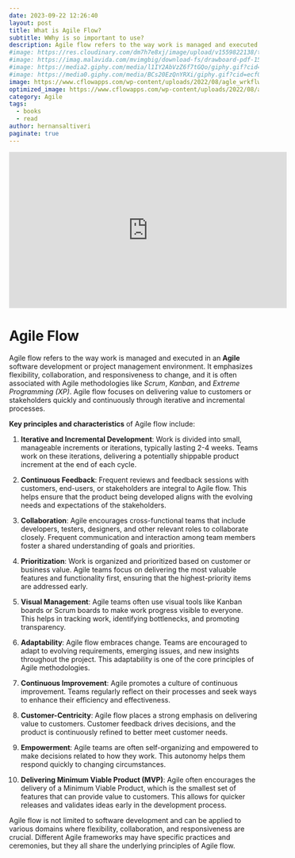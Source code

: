 ```yaml
---
date: 2023-09-22 12:26:40
layout: post
title: What is Agile Flow?
subtitle: WWhy is so important to use?
description: Agile flow refers to the way work is managed and executed in an Agile software development or project management environment... 
#image: https://res.cloudinary.com/dm7h7e8xj/image/upload/v1559822138/theme9_v273a9.jpg
#image: https://imag.malavida.com/mvimgbig/download-fs/drawboard-pdf-15322-5.jpg
#image: https://media2.giphy.com/media/l1IY2AbVzZ6f7tGQo/giphy.gif?cid=ecf05e47c46f4c993306fa86540461d15f358257b387d43f&rid=giphy.gif
#image: https://media0.giphy.com/media/BCs20EzQnYRXi/giphy.gif?cid=ecf05e47f232b1b79d83818de57145545e1c0893e38473eb&rid=giphy.gif
image: https://www.cflowapps.com/wp-content/uploads/2022/08/agle_wrkflw.jpg
optimized_image: https://www.cflowapps.com/wp-content/uploads/2022/08/agle_wrkflw.jpg
category: Agile
tags:
  - books
  - read
author: hernansaltiveri
paginate: true
---
```


<iframe width="560" height="315" src="https://www.youtube.com/embed/43vJ--w8BUQ?si=MwrexS8gS1j2oESz" title="YouTube video player" frameborder="0" allow="accelerometer; autoplay; clipboard-write; encrypted-media; gyroscope; picture-in-picture; web-share" allowfullscreen></iframe>

# Agile Flow

Agile flow refers to the way work is managed and executed in an **Agile** software development or project management environment. It emphasizes flexibility, collaboration, and responsiveness to change, and it is often associated with Agile methodologies like *Scrum*, *Kanban*, and *Extreme Programming (XP)*. Agile flow focuses on delivering value to customers or stakeholders quickly and continuously through iterative and incremental processes.

**Key principles and characteristics** of Agile flow include:

1. **Iterative and Incremental Development**: Work is divided into small, manageable increments or iterations, typically lasting 2-4 weeks. Teams work on these iterations, delivering a potentially shippable product increment at the end of each cycle.

2. **Continuous Feedback**: Frequent reviews and feedback sessions with customers, end-users, or stakeholders are integral to Agile flow. This helps ensure that the product being developed aligns with the evolving needs and expectations of the stakeholders.

3. **Collaboration**: Agile encourages cross-functional teams that include developers, testers, designers, and other relevant roles to collaborate closely. Frequent communication and interaction among team members foster a shared understanding of goals and priorities.

4. **Prioritization**: Work is organized and prioritized based on customer or business value. Agile teams focus on delivering the most valuable features and functionality first, ensuring that the highest-priority items are addressed early.

5. **Visual Management**: Agile teams often use visual tools like Kanban boards or Scrum boards to make work progress visible to everyone. This helps in tracking work, identifying bottlenecks, and promoting transparency.

6. **Adaptability**: Agile flow embraces change. Teams are encouraged to adapt to evolving requirements, emerging issues, and new insights throughout the project. This adaptability is one of the core principles of Agile methodologies.

7. **Continuous Improvement**: Agile promotes a culture of continuous improvement. Teams regularly reflect on their processes and seek ways to enhance their efficiency and effectiveness.

8. **Customer-Centricity**: Agile flow places a strong emphasis on delivering value to customers. Customer feedback drives decisions, and the product is continuously refined to better meet customer needs.

9. **Empowerment**: Agile teams are often self-organizing and empowered to make decisions related to how they work. This autonomy helps them respond quickly to changing circumstances.

10. **Delivering Minimum Viable Product (MVP)**: Agile often encourages the delivery of a Minimum Viable Product, which is the smallest set of features that can provide value to customers. This allows for quicker releases and validates ideas early in the development process.

Agile flow is not limited to software development and can be applied to various domains where flexibility, collaboration, and responsiveness are crucial. Different Agile frameworks may have specific practices and ceremonies, but they all share the underlying principles of Agile flow.